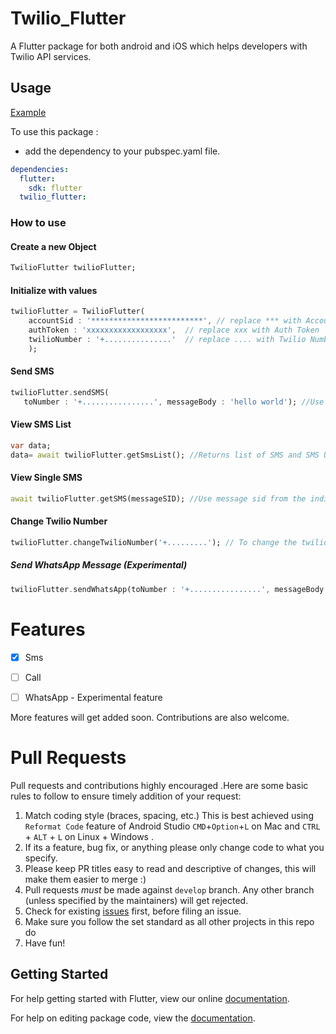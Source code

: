 # Twilio_Flutter

A Flutter package for both android and iOS which helps developers with Twilio API services.

## Usage

[Example](https://github.com/adarshbalu/twilio_flutter/blob/master/example/lib/main.dart)

To use this package :

- add the dependency to your pubspec.yaml file.

```yaml
dependencies:
  flutter:
    sdk: flutter
  twilio_flutter:
```

### How to use


#### Create a new Object
```dart
TwilioFlutter twilioFlutter; 
```

#### Initialize with values
```dart
twilioFlutter = TwilioFlutter(
    accountSid : '*************************', // replace *** with Account SID
    authToken : 'xxxxxxxxxxxxxxxxxx',  // replace xxx with Auth Token
    twilioNumber : '+...............'  // replace .... with Twilio Number
    );
```
#### Send SMS
```dart
twilioFlutter.sendSMS(
   toNumber : '+................', messageBody : 'hello world'); //Use sendSMS with the recipient number and message body.
```

#### View SMS List
```dart
var data;
data= await twilioFlutter.getSmsList(); //Returns list of SMS and SMS URL .
```

#### View Single SMS
```dart
await twilioFlutter.getSMS(messageSID); //Use message sid from the individual messages.
```

#### Change Twilio Number
```dart
twilioFlutter.changeTwilioNumber('+.........'); // To change the twilio number
```

##### Send WhatsApp Message (Experimental)
```dart
twilioFlutter.sendWhatsApp(toNumber : '+................', messageBody : 'hello world');
```

# Features

- [x] Sms
- [ ] Call
- [ ] WhatsApp - Experimental feature


More features will get added soon. Contributions are also welcome.

# Pull Requests

Pull requests and contributions highly encouraged .Here are some basic rules to follow to ensure timely addition of your request:

1.  Match coding style (braces, spacing, etc.) This is best achieved using `Reformat Code` feature of Android Studio `CMD`+`Option`+`L` on Mac and `CTRL` + `ALT` + `L` on Linux + Windows .
2.  If its a feature, bug fix, or anything please only change code to what you specify.
3.  Please keep PR titles easy to read and descriptive of changes, this will make them easier to merge :)
4.  Pull requests _must_ be made against `develop` branch. Any other branch (unless specified by the maintainers) will get rejected.
5.  Check for existing [issues](https://github.com/adarshbalu/twilio_flutter/issues) first, before filing an issue.
6.  Make sure you follow the set standard as all other projects in this repo do
7.  Have fun!

## Getting Started

For help getting started with Flutter, view our online [documentation](https://flutter.io/).

For help on editing package code, view the [documentation](https://flutter.io/developing-packages/).
